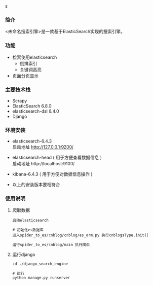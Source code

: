 s
### 简介
<未命名搜索引擎>是一款基于ElasticSearch实现的搜索引擎。


### 功能
+ 检索使用elasticsearch
  + 倒排索引
  + 关键词高亮
+ 页面分页显示



### 主要技术栈
+ Scrapy
+ ElasticSearch    6.8.0
+ elasticsearch-dsl    6.4.0
+ Django


### 环境安装
+ elasticsearch-6.4.3<br>启动地址 http://127.0.0.1:9200/

+ elasticsearch-head ( 用于方便查看数据信息 )<br>启动地址 http://localhost:9100/
+ kibana-6.4.3 ( 用于方便对数据信息操作 )
+ 以上的安装版本要相符合

### 使用说明

1. 爬取数据

   ```shell
   启动elasticsearch
   
   # 初始化es数据库
   进入spider_to_es/cnblog/cnblog/es_orm.py 执行cnblogsType.init()
   
   运行spider_to_es/cnblog/main 执行爬虫
   ```

2. 运行django

   ```shell
   cd ./django_search_engine
   
   # 运行
   python manage.py runserver
   ```
   
